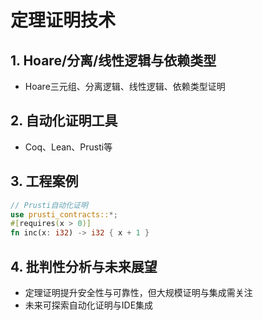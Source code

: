 # 定理证明技术

## 1. Hoare/分离/线性逻辑与依赖类型
- Hoare三元组、分离逻辑、线性逻辑、依赖类型证明

## 2. 自动化证明工具
- Coq、Lean、Prusti等

## 3. 工程案例
```rust
// Prusti自动化证明
use prusti_contracts::*;
#[requires(x > 0)]
fn inc(x: i32) -> i32 { x + 1 }
```

## 4. 批判性分析与未来展望
- 定理证明提升安全性与可靠性，但大规模证明与集成需关注
- 未来可探索自动化证明与IDE集成 